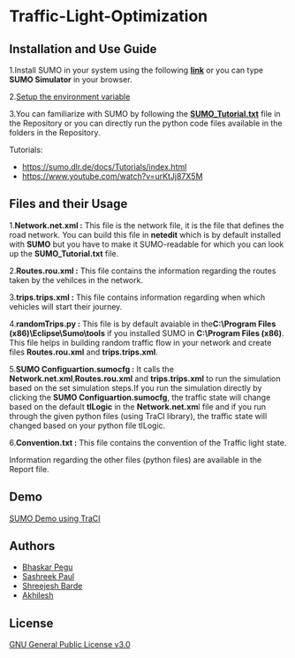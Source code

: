 # Traffic-Light-Optimization

## Installation and Use Guide



1.Install SUMO in your system using the following [**link**](https://sumo.dlr.de/docs/Downloads.php) or you can type **SUMO Simulator** in your browser.

2.[Setup the environment variable](https://sumo.dlr.de/docs/Basics/Basic_Computer_Skills.html)

3.You can familiarize with SUMO by following the [**SUMO_Tutorial.txt**](https://github.com/21skar4/Traffic-Light-Optimization/blob/main/SUMO_Tutorial.txt) file in the Repository or you can directly run the python code files available in the folders in the Repository. 

Tutorials:
- https://sumo.dlr.de/docs/Tutorials/index.html
- https://www.youtube.com/watch?v=urKtJj87X5M

## Files and their Usage

1.**Network.net.xml :** This file is the network file, it is the file that defines the road network. You can build this file in **netedit** which is by default installed with **SUMO** but you have to make it SUMO-readable for which you can look up the **SUMO_Tutorial.txt** file.

2.**Routes.rou.xml :** This file contains the information regarding the routes taken by the vehilces in the network.

3.**trips.trips.xml :** This file contains information regarding when which vehicles will start their journey.

4.**randomTrips.py :** This file is by default avaiable in the**C:\Program Files (x86)\Eclipse\Sumo\tools** if you installed SUMO in **C:\Program Files (x86)**. This file helps in building random traffic flow in your network and create files **Routes.rou.xml** and  **trips.trips.xml**.

5.**SUMO Configuartion.sumocfg :** It calls the **Network.net.xml**,**Routes.rou.xml** and **trips.trips.xml** to run the simulation based on the set simulation steps.If you run the simulation directly by clicking the **SUMO Configuartion.sumocfg**, the traffic state will change based on the  default **tlLogic** in the **Network.net.xm**l file and if you run through the given python files (using TraCI library), the traffic state will changed based on your python file tlLogic.

6.**Convention.txt :** This file contains the convention of the Traffic light state. 

Information regarding the other files (python files) are available in the Report file.


## Demo

[SUMO Demo using TraCI](https://drive.google.com/drive/folders/1Flu5SJ3A4qXv-_u8BIM6spz9AYDj60Pj?usp=sharing)


## Authors

- [Bhaskar Pegu](https://github.com/21skar4)
- [Sashreek Paul](https://github.com/21skar4)
- [Shreejesh Barde](https://github.com/ShreejeshBarde)
- [Akhilesh](https://github.com/21skar4)


## License

[GNU General Public License v3.0](https://github.com/21skar4/Traffic-Light-Optimization/blob/main/LICENSE)
